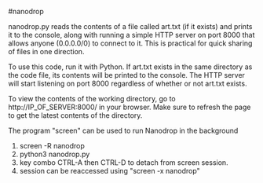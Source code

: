 #nanodrop

nanodrop.py reads the contents of a file called art.txt (if it exists) and prints it to the console, along with running a simple HTTP server on port 8000 that allows anyone (0.0.0.0/0) to connect to it. This is practical for quick sharing of files in one direction.

To use this code, run it with Python. If art.txt exists in the same directory as the code file, its contents will be printed to the console. The HTTP server will start listening on port 8000 regardless of whether or not art.txt exists.

To view the contents of the working directory, go to http://IP_OF_SERVER:8000/ in your browser. Make sure to refresh the page to get the latest contents of the directory.

The program "screen" can be used to run Nanodrop in the background

1. screen -R nanodrop
2. python3 nanodrop.py
3. key combo CTRL-A then CTRL-D to detach from screen session.
4. session can be reaccessed using "screen -x nanodrop"

